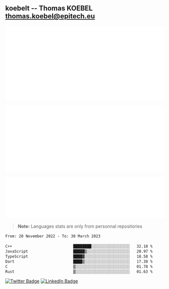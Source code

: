 ## koebelt -- Thomas KOEBEL <thomas.koebel@epitech.eu>

<!-- On github since 2018-->


![Metrics](/metrics.classic.svg)



<!--![Metrics](/metrics.plugin.introduction.repository.svg)-->
![Metrics](/metrics.plugin.isocalendar.svg)



![Metrics](/metrics.plugin.languages.svg)

> **Note:** Languages stats are only from personnal repositories

<!--START_SECTION:waka-->

```text
From: 20 November 2022 - To: 30 March 2023

C++                           ████████░░░░░░░░░░░░░░░░░   32.18 %
JavaScript                    █████▒░░░░░░░░░░░░░░░░░░░   20.97 %
TypeScript                    ████▓░░░░░░░░░░░░░░░░░░░░   18.58 %
Dart                          ████▒░░░░░░░░░░░░░░░░░░░░   17.38 %
C                             ▒░░░░░░░░░░░░░░░░░░░░░░░░   01.78 %
Rust                          ▒░░░░░░░░░░░░░░░░░░░░░░░░   01.63 %
```

<!--END_SECTION:waka-->

[![Twitter Badge](https://img.shields.io/badge/Twitter-Profile-informational?style=flat&logo=twitter&logoColor=white&color=1CA2F1)](https://twitter.com/jesuis_roux)
[![LinkedIn Badge](https://img.shields.io/badge/LinkedIn-Profile-informational?style=flat&logo=linkedin&logoColor=white&color=0D76A8)](https://www.linkedin.com/in/koebelt/)
